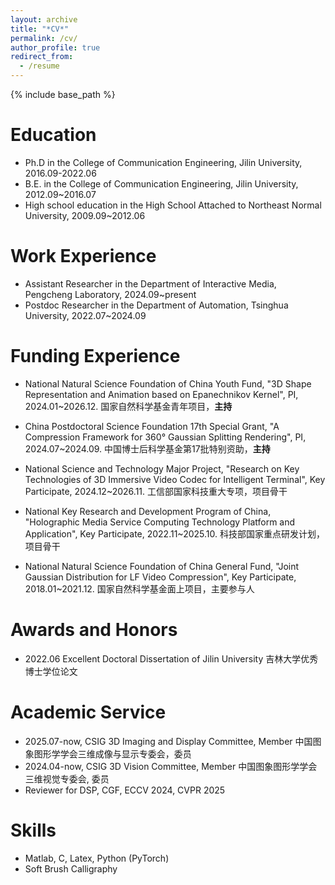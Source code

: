```yaml
---
layout: archive
title: "*CV*"
permalink: /cv/
author_profile: true
redirect_from:
  - /resume
---
```


{% include base_path %}

Education
======
* Ph.D in the College of Communication Engineering, Jilin University, 2016.09-2022.06
* B.E. in the College of Communication Engineering, Jilin University, 2012.09~2016.07
* High school education in the High School Attached to Northeast Normal University, 2009.09~2012.06

Work Experience
======
* Assistant Researcher in the Department of Interactive Media, Pengcheng Laboratory, 2024.09~present
* Postdoc Researcher in the Department of Automation, Tsinghua University, 2022.07~2024.09

  
Funding Experience
======
* National Natural Science Foundation of China Youth Fund, "3D Shape Representation and Animation based on Epanechnikov Kernel", PI, 2024.01~2026.12. 国家自然科学基金青年项目，**主持**

* China Postdoctoral Science Foundation 17th Special Grant, "A Compression Framework for 360° Gaussian Splitting Rendering", PI, 2024.07~2024.09. 中国博士后科学基金第17批特别资助，**主持**

* National Science and Technology Major Project, "Research on Key Technologies of 3D Immersive Video Codec for Intelligent Terminal", Key Participate, 2024.12~2026.11. 工信部国家科技重大专项，项目骨干

* National Key Research and Development Program of China, "Holographic Media Service Computing Technology Platform and Application", Key Participate, 2022.11~2025.10. 科技部国家重点研发计划，项目骨干

* National Natural Science Foundation of China General Fund, "Joint Gaussian Distribution for LF Video Compression", Key Participate, 2018.01~2021.12. 国家自然科学基金面上项目，主要参与人

Awards and Honors
======
* 2022.06 Excellent Doctoral Dissertation of Jilin University 吉林大学优秀博士学位论文

Academic Service
======
* 2025.07-now, CSIG 3D Imaging and Display Committee, Member 中国图象图形学学会三维成像与显示专委会，委员
* 2024.04-now, CSIG 3D Vision Committee, Member 中国图象图形学学会三维视觉专委会, 委员
* Reviewer for DSP, CGF, ECCV 2024, CVPR 2025

Skills
======
* Matlab, C, Latex, Python (PyTorch)
* Soft Brush Calligraphy


<!-- Publications
======
  <ul>{% for post in site.publications %}
    {% include archive-single-cv.html %}
  {% endfor %}</ul> -->
  
<!-- Talks
======
  <ul>{% for post in site.talks %}
    {% include archive-single-talk-cv.html %}
  {% endfor %}</ul> -->
  
<!-- Teaching
======
  <ul>{% for post in site.teaching %}
    {% include archive-single-cv.html %}
  {% endfor %}</ul> -->
  
<!-- Service and leadership
======
* Currently signed in to 43 different slack teams -->
